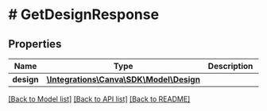 # # GetDesignResponse

## Properties

Name | Type | Description | Notes
------------ | ------------- | ------------- | -------------
**design** | [**\Integrations\Canva\SDK\Model\Design**](Design.md) |  |

[[Back to Model list]](../../README.md#models) [[Back to API list]](../../README.md#endpoints) [[Back to README]](../../README.md)
